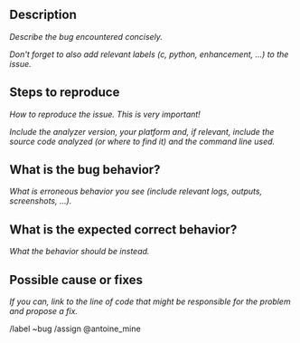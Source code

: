 ## Description

_Describe the bug encountered concisely._

_Don't forget to also add relevant labels (c, python, enhancement, ...) to the issue._


## Steps to reproduce

_How to reproduce the issue. This is very important!_

_Include the analyzer version, your platform and, if relevant, include the source code analyzed (or where to find it) and the command line used._


## What is the bug behavior?

_What is erroneous behavior you see (include relevant logs, outputs, screenshots, ...)._


## What is the expected correct behavior?

_What the behavior should be instead._


## Possible cause or fixes

_If you can, link to the line of code that might be responsible for the problem and propose a fix._


/label ~bug
/assign @antoine_mine
